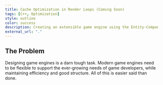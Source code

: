 ```yaml
---
title: Cache Optimization in Render Loops (Coming Soon)
tags: [C++, Optimization]
style: outline
color: success
description: Creating an extensible game engine using the Entity-Component System (ECS) design pattern.
external_url: "."
---
```


## The Problem
Designing game engines is a darn tough task. Modern game engines need to be flexible to support the ever-growing needs of game developers, while maintaining efficiency and good structure. All of this is easier said than done.



